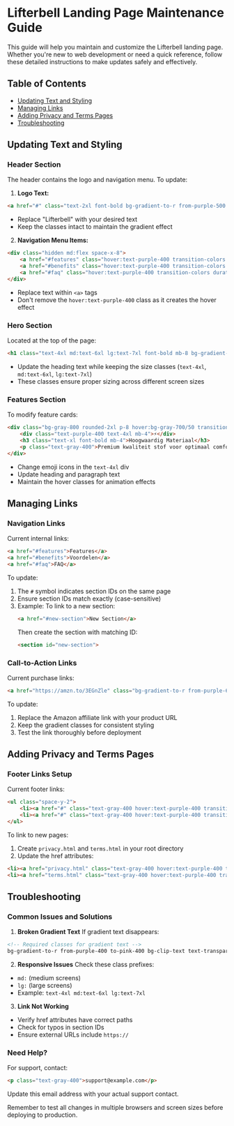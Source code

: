 # Lifterbell Landing Page Maintenance Guide

This guide will help you maintain and customize the Lifterbell landing page. Whether you're new to web development or need a quick reference, follow these detailed instructions to make updates safely and effectively.

## Table of Contents
- [Updating Text and Styling](#updating-text-and-styling)
- [Managing Links](#managing-links)
- [Adding Privacy and Terms Pages](#adding-privacy-and-terms-pages)
- [Troubleshooting](#troubleshooting)

## Updating Text and Styling

### Header Section
The header contains the logo and navigation menu. To update:

1. **Logo Text:**
```html
<a href="#" class="text-2xl font-bold bg-gradient-to-r from-purple-500 to-pink-500 bg-clip-text text-transparent">Lifterbell</a>
```
- Replace "Lifterbell" with your desired text
- Keep the classes intact to maintain the gradient effect

2. **Navigation Menu Items:**
```html
<div class="hidden md:flex space-x-8">
    <a href="#features" class="hover:text-purple-400 transition-colors duration-300">Features</a>
    <a href="#benefits" class="hover:text-purple-400 transition-colors duration-300">Voordelen</a>
    <a href="#faq" class="hover:text-purple-400 transition-colors duration-300">FAQ</a>
</div>
```
- Replace text within `<a>` tags
- Don't remove the `hover:text-purple-400` class as it creates the hover effect

### Hero Section
Located at the top of the page:
```html
<h1 class="text-4xl md:text-6xl lg:text-7xl font-bold mb-8 bg-gradient-to-r from-purple-400 to-pink-400 bg-clip-text text-transparent">Koop Lifterbell Shirt Met Korting</h1>
```
- Update the heading text while keeping the size classes (`text-4xl`, `md:text-6xl`, `lg:text-7xl`)
- These classes ensure proper sizing across different screen sizes

### Features Section
To modify feature cards:
```html
<div class="bg-gray-800 rounded-2xl p-8 hover:bg-gray-700/50 transition-all duration-300 hover:scale-105">
    <div class="text-purple-400 text-4xl mb-4">⚡</div>
    <h3 class="text-xl font-bold mb-4">Hoogwaardig Materiaal</h3>
    <p class="text-gray-400">Premium kwaliteit stof voor optimaal comfort tijdens je workout</p>
</div>
```
- Change emoji icons in the `text-4xl` div
- Update heading and paragraph text
- Maintain the hover classes for animation effects

## Managing Links

### Navigation Links
Current internal links:
```html
<a href="#features">Features</a>
<a href="#benefits">Voordelen</a>
<a href="#faq">FAQ</a>
```
To update:
1. The `#` symbol indicates section IDs on the same page
2. Ensure section IDs match exactly (case-sensitive)
3. Example: To link to a new section:
   ```html
   <a href="#new-section">New Section</a>
   ```
   Then create the section with matching ID:
   ```html
   <section id="new-section">
   ```

### Call-to-Action Links
Current purchase links:
```html
<a href="https://amzn.to/3EGnZle" class="bg-gradient-to-r from-purple-600 to-pink-600">
```
To update:
1. Replace the Amazon affiliate link with your product URL
2. Keep the gradient classes for consistent styling
3. Test the link thoroughly before deployment

## Adding Privacy and Terms Pages

### Footer Links Setup
Current footer links:
```html
<ul class="space-y-2">
    <li><a href="#" class="text-gray-400 hover:text-purple-400 transition-colors duration-300">Privacy Policy</a></li>
    <li><a href="#" class="text-gray-400 hover:text-purple-400 transition-colors duration-300">Terms & Conditions</a></li>
</ul>
```

To link to new pages:
1. Create `privacy.html` and `terms.html` in your root directory
2. Update the href attributes:
```html
<li><a href="privacy.html" class="text-gray-400 hover:text-purple-400 transition-colors duration-300">Privacy Policy</a></li>
<li><a href="terms.html" class="text-gray-400 hover:text-purple-400 transition-colors duration-300">Terms & Conditions</a></li>
```

## Troubleshooting

### Common Issues and Solutions

1. **Broken Gradient Text**
If gradient text disappears:
```html
<!-- Required classes for gradient text -->
bg-gradient-to-r from-purple-400 to-pink-400 bg-clip-text text-transparent
```

2. **Responsive Issues**
Check these class prefixes:
- `md:` (medium screens)
- `lg:` (large screens)
- Example: `text-4xl md:text-6xl lg:text-7xl`

3. **Link Not Working**
- Verify href attributes have correct paths
- Check for typos in section IDs
- Ensure external URLs include `https://`

### Need Help?
For support, contact:
```html
<p class="text-gray-400">support@example.com</p>
```
Update this email address with your actual support contact.

Remember to test all changes in multiple browsers and screen sizes before deploying to production.
